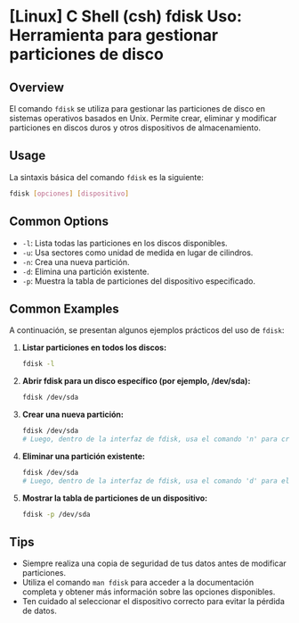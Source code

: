 # [Linux] C Shell (csh) fdisk Uso: Herramienta para gestionar particiones de disco

## Overview
El comando `fdisk` se utiliza para gestionar las particiones de disco en sistemas operativos basados en Unix. Permite crear, eliminar y modificar particiones en discos duros y otros dispositivos de almacenamiento.

## Usage
La sintaxis básica del comando `fdisk` es la siguiente:

```bash
fdisk [opciones] [dispositivo]
```

## Common Options
- `-l`: Lista todas las particiones en los discos disponibles.
- `-u`: Usa sectores como unidad de medida en lugar de cilindros.
- `-n`: Crea una nueva partición.
- `-d`: Elimina una partición existente.
- `-p`: Muestra la tabla de particiones del dispositivo especificado.

## Common Examples
A continuación, se presentan algunos ejemplos prácticos del uso de `fdisk`:

1. **Listar particiones en todos los discos:**
   ```bash
   fdisk -l
   ```

2. **Abrir fdisk para un disco específico (por ejemplo, /dev/sda):**
   ```bash
   fdisk /dev/sda
   ```

3. **Crear una nueva partición:**
   ```bash
   fdisk /dev/sda
   # Luego, dentro de la interfaz de fdisk, usa el comando 'n' para crear una nueva partición.
   ```

4. **Eliminar una partición existente:**
   ```bash
   fdisk /dev/sda
   # Luego, dentro de la interfaz de fdisk, usa el comando 'd' para eliminar una partición.
   ```

5. **Mostrar la tabla de particiones de un dispositivo:**
   ```bash
   fdisk -p /dev/sda
   ```

## Tips
- Siempre realiza una copia de seguridad de tus datos antes de modificar particiones.
- Utiliza el comando `man fdisk` para acceder a la documentación completa y obtener más información sobre las opciones disponibles.
- Ten cuidado al seleccionar el dispositivo correcto para evitar la pérdida de datos.